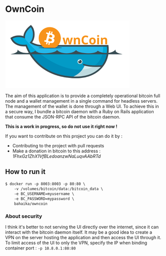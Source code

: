 # OwnCoin

![logo](https://raw.githubusercontent.com/HipsterWhale/ownCoin/master/app/assets/images/owncoin_little.png)

The aim of this application is to provide a completely operational bitcoin full node and a wallet management in a single command for headless servers. The management of the wallet is done through a Web UI.
To achieve this in a secure way, I bundle a bitcoin daemon with a Ruby on Rails application that consume the JSON-RPC API of the bitcoin daemon.

**This is a work in progress, so do not use it right now !**

If you want to contribute on this project you can do it by :

 - Contributing to the project with pull requests
 - Make a donation in bitcoin to this address : *1FhxGz1ZhX1VfBLedoanzwNaLuqvAAbRTd*

## How to run it

```
$ docker run -p 8003:8003 -p 80:80 \
    -v /volumes/bitcoin/data:/bitcoin_data \
    -e BC_USERNAME=myusername \
    -e BC_PASSWORD=mypassword \
    bahaika/owncoin
```

### About security

I think it's better to not serving the UI directly over the internet, since it can interact with the bitcoin daemon itself. It may be a good idea to create a VPN on the server hosting the application and then access the UI through it. To limit access of the UI to only the VPN, specify the IP when binding container port : `-p 10.8.0.1:80:80`
